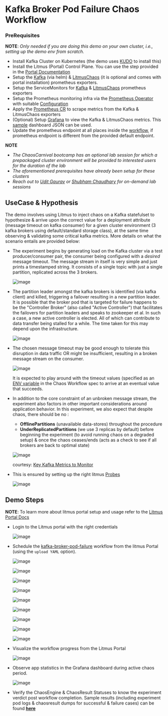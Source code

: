 # Kafka Broker Pod Failure Chaos Workflow 

### PreRequisites 

**NOTE**: _Only needed if you are doing this demo on your own cluster, i.e., setting up the demo env from scratch._

- Install Kafka Cluster on Kubernetes (the demo uses [KUDO](https://kudo.dev/docs/runbooks/kafka/install.html#installing-the-operator) to install this)
- Install the Litmus (Portal) Control Plane. You can use the step provided in the [Portal Documentation](https://litmusdocs-beta.netlify.app/docs/introduction)
- Setup the [Kafka](./kafka-exporter-helm) (via helm) & [LitmusChaos](https://github.com/litmuschaos/litmus/blob/master/monitoring/utils/metrics-exporters-with-service-monitors/litmus-metrics/chaos-exporter/chaos-exporter.yaml) (it is optional and comes with portal installation) prometheus exporters.
- Setup the ServiceMonitors for [Kafka](./service-monitors/kafka-exporter-service-monitor.yaml) & [LitmusChaos](./service-monitors/chaos-exporter-service-monitor.yaml) prometheus exporters
- Setup the Prometheus monitoring infra via the [Prometheus Operator](https://github.com/litmuschaos/litmus/tree/master/monitoring/utils/prometheus/prometheus-operator) with suitable [Configuration](https://github.com/litmuschaos/litmus/tree/master/monitoring/utils/prometheus/prometheus-configuration)
- Apply the [Prometheus CR](./prometheus/prometheus.yaml) to scrape metrics from the Kafka & LitmusChaos exporters
- (Optional) Setup [Grafana](https://github.com/litmuschaos/litmus/tree/master/monitoring/utils/grafana) to view the Kafka & LitmusChaos metrics. This [sample](./grafana/kafka-jmx.json) dashboard JSON can be used.
- Update the prometheus endpoint at all places inside the [workflow](https://github.com/chaoscarnival/bootcamps/blob/main/day1-kafkaChaos/chaos-workflow/kafka-wf-probe.yaml#L65), if prometheus endpoint is different from the provided default endpoint.

**NOTE**

- _The ChaosCarnival bootcamp has an optional lab session for which a prepackaged cluster environment will be provided to interested users for the duration of the lab_
- _The aforementioned prerequisites have already been setup for these clusters_
- _Reach out to [Udit Gaurav](https://github.com/uditgaurav) or [Shubham Chaudhary](https://github.com/ispeakc0de) for on-demand lab sessions_

## UseCase & Hypothesis 

The demo involves using Litmus to inject chaos on a Kafka statefulset to hypothesize & arrive upon the correct value for a deployment attribute (message timeout on kafka consumer) for a given cluster environment (3 kafka brokers using default/standard storage class), at the same time observing & validating some critical kafka metrics. More details on what the scenario entails are provided below: 

- The experiment begins by generating load on the Kafka cluster via a test producer/consumer pair, the consumer being configured with a _desired_ message timeout. The message stream in itself is very simple and just prints a timestamped string. It consists of a single topic with just a single partition, replicated across the 3 brokers. 

  ![image](https://user-images.githubusercontent.com/21166217/109115336-efe30680-7764-11eb-90c3-016890e923f7.png)

- The partition leader amongst the kafka brokers is identified (via kafka client) and killed, triggering a failover resulting in a new partition leader. It is possible that the broker pod that is targeted for failure happens to be the "Controller Broker" (also called "Active Controller") that facilitates the failovers for partition leaders and speaks to zookeeper et al. In such a case, a new active controller is elected. All of which can contribute to data transfer being stalled for a while. The time taken for this may depend upon the infrastructure. 

  ![image](https://user-images.githubusercontent.com/21166217/109115795-9202ee80-7765-11eb-9f2d-67fbeafdc16f.png)

- The chosen message timeout may be good enough to tolerate this disruption in data traffic OR might be insufficient, resulting in a broken message stream on the consumer. 

  ![image](https://user-images.githubusercontent.com/21166217/109116891-3d607300-7767-11eb-9046-29589336cbe2.png)
  
  It is expected to play around with the timeout values (specified as an [ENV variable](https://github.com/chaoscarnival/bootcamps/blob/main/day1-kafkaChaos/chaos-workflow/kafka-wf-probe.yaml#L105) in the Chaos Workflow spec to arrive at an eventual value that succeeds. 

- In addition to the core constraint of an unbroken message stream, the experiment also factors in other important considerations around application behavior. In this experiment, we also expect that despite chaos, there should be no : 

  - **OfflinePartitions** (unavailable data-stores) throughout the procedure 
  - **UnderReplicatedPartitions** (we use 3 replicas by default) before beginning the experiment (to avoid running chaos on a degraded setup) & once the chaos ceases/ends (acts as a check to see if all brokers are back to optimal state)

  ![image](https://user-images.githubusercontent.com/21166217/109117980-b6ac9580-7768-11eb-94db-502ee4ff92ad.png)
  
  courtesy: [Key Kafka Metrics to Monitor](https://sematext.com/blog/kafka-metrics-to-monitor/#:~:text=Offline%20partitions%20represent%20data%20stores,to%20reassign%20partitions%20when%20needed.)

- This is ensured by setting up the right litmus [Probes](https://docs.litmuschaos.io/docs/litmus-probe/)

  ![image](https://user-images.githubusercontent.com/21166217/109118845-dc866a00-7769-11eb-9e52-40c6e089594f.png)


## Demo Steps 

**NOTE**: To learn more about litmus portal setup and usage
refer to the [Litmus Portal Docs](https://litmusdocs-beta.netlify.app/docs)

- Login to the Litmus portal with the right credentials

  ![image](https://user-images.githubusercontent.com/35391335/119504017-31e20f80-bd89-11eb-8a80-58c6101c0d17.png)

- Schedule the [kafka-broker-pod-failure](./chaos-workflow/kafka-wf-probe.yaml) workflow from the litmus Portal (using the `upload YAML` option). 

  ![image](https://user-images.githubusercontent.com/35391335/119504282-72da2400-bd89-11eb-84eb-05c5c97ae82d.png)

  ![image](https://user-images.githubusercontent.com/35391335/119504383-88e7e480-bd89-11eb-9889-0ad45cf94d01.png)

  ![image](https://user-images.githubusercontent.com/35391335/119504479-a2892c00-bd89-11eb-994b-6ddad678eda9.png)

  ![image](https://user-images.githubusercontent.com/35391335/119504666-d2d0ca80-bd89-11eb-8fa0-96330219d365.png)

  ![image](https://user-images.githubusercontent.com/35391335/119504672-d49a8e00-bd89-11eb-91e8-7888c79b76a5.png)

  ![image](https://user-images.githubusercontent.com/35391335/119504680-d6645180-bd89-11eb-8cfc-8917bcce96cc.png)
  
  ![image](https://user-images.githubusercontent.com/35391335/119504693-d7957e80-bd89-11eb-989b-0b85c6b9f4af.png)

  ![image](https://user-images.githubusercontent.com/35391335/119504699-d95f4200-bd89-11eb-915b-47c2515d9629.png)
  
  ![image](https://user-images.githubusercontent.com/35391335/119504709-db290580-bd89-11eb-9967-204a8fd74eda.png)

- Visualize the workflow progress from the Litmus Portal

  ![image](https://user-images.githubusercontent.com/35391335/119505232-60141f00-bd8a-11eb-973a-4264893f82b3.png)

- Observe app statistics in the Grafana dashboard during active chaos period. 

  ![image](https://user-images.githubusercontent.com/21166217/109116687-f4a8ba00-7766-11eb-9149-26ef50066d83.png)

- Verify the ChaosEngine & ChaosResult Statuses to know the experiment verdict post workflow completion. Sample results (including experiment pod logs & chaosresult dumps for successful & failure cases) can be found **[here](./results)**



